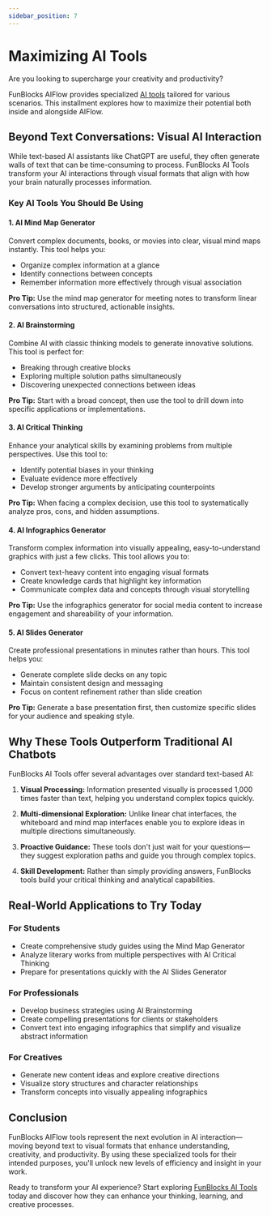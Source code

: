 ```yaml
---
sidebar_position: 7
---
```


# Maximizing AI Tools

Are you looking to supercharge your creativity and productivity? 

FunBlocks AIFlow provides specialized [AI tools](https://www.funblocks.net/aitools) tailored for various scenarios. This installment explores how to maximize their potential both inside and alongside AIFlow.

## Beyond Text Conversations: Visual AI Interaction

While text-based AI assistants like ChatGPT are useful, they often generate walls of text that can be time-consuming to process. FunBlocks AI Tools transform your AI interactions through visual formats that align with how your brain naturally processes information.

### Key AI Tools You Should Be Using

#### 1. AI Mind Map Generator
Convert complex documents, books, or movies into clear, visual mind maps instantly. This tool helps you:
- Organize complex information at a glance
- Identify connections between concepts
- Remember information more effectively through visual association

**Pro Tip:** Use the mind map generator for meeting notes to transform linear conversations into structured, actionable insights.

#### 2. AI Brainstorming
Combine AI with classic thinking models to generate innovative solutions. This tool is perfect for:
- Breaking through creative blocks
- Exploring multiple solution paths simultaneously
- Discovering unexpected connections between ideas

**Pro Tip:** Start with a broad concept, then use the tool to drill down into specific applications or implementations.

#### 3. AI Critical Thinking
Enhance your analytical skills by examining problems from multiple perspectives. Use this tool to:
- Identify potential biases in your thinking
- Evaluate evidence more effectively
- Develop stronger arguments by anticipating counterpoints

**Pro Tip:** When facing a complex decision, use this tool to systematically analyze pros, cons, and hidden assumptions.

#### 4. AI Infographics Generator
Transform complex information into visually appealing, easy-to-understand graphics with just a few clicks. This tool allows you to:
- Convert text-heavy content into engaging visual formats
- Create knowledge cards that highlight key information
- Communicate complex data and concepts through visual storytelling

**Pro Tip:** Use the infographics generator for social media content to increase engagement and shareability of your information.

#### 5. AI Slides Generator
Create professional presentations in minutes rather than hours. This tool helps you:
- Generate complete slide decks on any topic
- Maintain consistent design and messaging
- Focus on content refinement rather than slide creation

**Pro Tip:** Generate a base presentation first, then customize specific slides for your audience and speaking style.

## Why These Tools Outperform Traditional AI Chatbots

FunBlocks AI Tools offer several advantages over standard text-based AI:

1. **Visual Processing:** Information presented visually is processed 1,000 times faster than text, helping you understand complex topics quickly.

2. **Multi-dimensional Exploration:** Unlike linear chat interfaces, the whiteboard and mind map interfaces enable you to explore ideas in multiple directions simultaneously.

3. **Proactive Guidance:** These tools don't just wait for your questions—they suggest exploration paths and guide you through complex topics.

4. **Skill Development:** Rather than simply providing answers, FunBlocks tools build your critical thinking and analytical capabilities.

## Real-World Applications to Try Today

### For Students
- Create comprehensive study guides using the Mind Map Generator
- Analyze literary works from multiple perspectives with AI Critical Thinking
- Prepare for presentations quickly with the AI Slides Generator

### For Professionals
- Develop business strategies using AI Brainstorming
- Create compelling presentations for clients or stakeholders
- Convert text into engaging infographics that simplify and visualize abstract information

### For Creatives
- Generate new content ideas and explore creative directions
- Visualize story structures and character relationships
- Transform concepts into visually appealing infographics

## Conclusion

FunBlocks AIFlow tools represent the next evolution in AI interaction—moving beyond text to visual formats that enhance understanding, creativity, and productivity. By using these specialized tools for their intended purposes, you'll unlock new levels of efficiency and insight in your work.

Ready to transform your AI experience? Start exploring [FunBlocks AI Tools](https://www.funblocks.net/aitools) today and discover how they can enhance your thinking, learning, and creative processes.